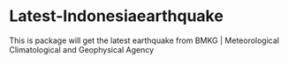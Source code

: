 # Latest-Indonesiaearthquake
This is package will get the latest earthquake from BMKG | Meteorological Climatological and Geophysical Agency 
